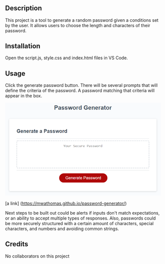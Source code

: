 # <Password Generator>

## Description

This project is a tool to generate a random password given a conditions set by the user. It allows users to choose the length and characters of their password.

## Installation

Open the script.js, style.css and index.html files in VS Code.

## Usage

Click the generate password button. There will be several prompts that will define the criteria of the password. A password matching that criteria will appear in the box.

![Final Output](assets/3-finalpage.jpeg)

[a link] (https://mwathomas.github.io/password-generator/)

Next steps to be built out could be alerts if inputs don't match expectations, or an ability to accept multiple types of responses. Also, passwords could be more securely structured with a certain amount of characters, special characters, and numbers and avoiding common strings.

## Credits

No collaborators on this project
